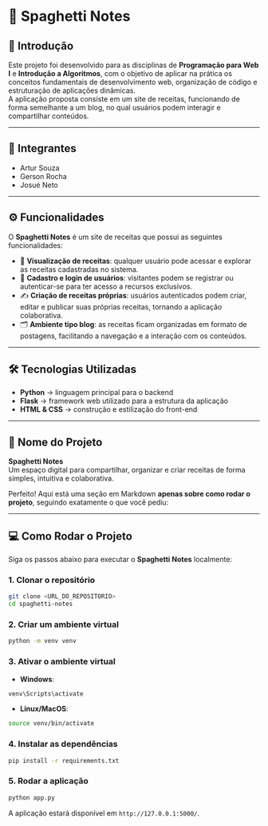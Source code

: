 # 🍝 Spaghetti Notes

## 📖 Introdução  
Este projeto foi desenvolvido para as disciplinas de **Programação para Web I** e **Introdução a Algoritmos**, com o objetivo de aplicar na prática os conceitos fundamentais de desenvolvimento web, organização de código e estruturação de aplicações dinâmicas.  
A aplicação proposta consiste em um site de receitas, funcionando de forma semelhante a um blog, no qual usuários podem interagir e compartilhar conteúdos.

---

## 👥 Integrantes  
- Artur Souza  
- Gerson Rocha  
- Josué Neto  

---

## ⚙️ Funcionalidades  
O **Spaghetti Notes** é um site de receitas que possui as seguintes funcionalidades:  

- 📌 **Visualização de receitas**: qualquer usuário pode acessar e explorar as receitas cadastradas no sistema.  
- 🔑 **Cadastro e login de usuários**: visitantes podem se registrar ou autenticar-se para ter acesso a recursos exclusivos.  
- ✍️ **Criação de receitas próprias**: usuários autenticados podem criar, editar e publicar suas próprias receitas, tornando a aplicação colaborativa.  
- 🗂️ **Ambiente tipo blog**: as receitas ficam organizadas em formato de postagens, facilitando a navegação e a interação com os conteúdos.  

---

## 🛠️ Tecnologias Utilizadas  
- **Python** → linguagem principal para o backend  
- **Flask** → framework web utilizado para a estrutura da aplicação  
- **HTML & CSS** → construção e estilização do front-end  

---

## 🚀 Nome do Projeto  
**Spaghetti Notes**  
Um espaço digital para compartilhar, organizar e criar receitas de forma simples, intuitiva e colaborativa.


Perfeito! Aqui está uma seção em Markdown **apenas sobre como rodar o projeto**, seguindo exatamente o que você pediu:

---

## 💻 Como Rodar o Projeto

Siga os passos abaixo para executar o **Spaghetti Notes** localmente:

### 1. Clonar o repositório
```bash
git clone <URL_DO_REPOSITORIO>
cd spaghetti-notes
````

### 2. Criar um ambiente virtual

```bash
python -m venv venv
```

### 3. Ativar o ambiente virtual

* **Windows**:

```bash
venv\Scripts\activate
```

* **Linux/MacOS**:

```bash
source venv/bin/activate
```

### 4. Instalar as dependências

```bash
pip install -r requirements.txt
```

### 5. Rodar a aplicação

```bash
python app.py
```

A aplicação estará disponível em `http://127.0.0.1:5000/`.
